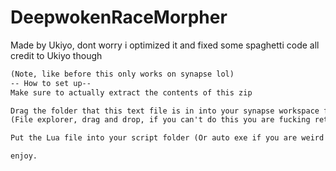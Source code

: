 # DeepwokenRaceMorpher
Made by Ukiyo, dont worry i optimized it and fixed some spaghetti code all credit to Ukiyo though

```txt
(Note, like before this only works on synapse lol)
-- How to set up--
Make sure to actually extract the contents of this zip

Drag the folder that this text file is in into your synapse workspace folder 
(File explorer, drag and drop, if you can't do this you are fucking retarded)

Put the Lua file into your script folder (Or auto exe if you are weird like that idk)

enjoy.
```
